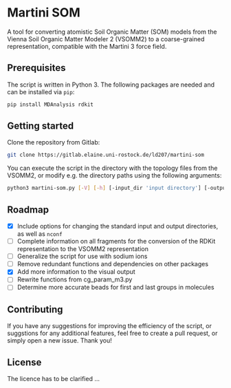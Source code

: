 # Martini SOM

A tool for converting atomistic Soil Organic Matter (SOM) models from the Vienna Soil Organic Matter Modeler 2 (VSOMM2) to a coarse-grained representation, compatible with the Martini 3 force field.

## Prerequisites

The script is written in Python 3. The following packages are needed and can be installed via `pip`:
```bash
pip install MDAnalysis rdkit
```

## Getting started

Clone the repository from Gitlab:
```bash
git clone https://gitlab.elaine.uni-rostock.de/ld207/martini-som
```
You can execute the script in the directory with the topology files from the VSOMM2, or modify e.g. the directory paths
using the following arguments:
```bash
python3 martini-som.py [-V] [-h] [-input_dir 'input directory'] [-output_dir 'output directory'] [-n_confs 'number of conformers']
```

## Roadmap
- [X] Include options for changing the standard input and output directories, as well as `nconf`
- [ ] Complete information on all fragments for the conversion of the RDKit representation to the VSOMM2 representation
- [ ] Generalize the script for use with sodium ions
- [ ] Remove redundant functions and dependencies on other packages
- [X] Add more information to the visual output
- [ ] Rewrite functions from cg_param_m3.py
- [ ] Determine more accurate beads for first and last groups in molecules

## Contributing
If you have any suggestions for improving the efficiency of the script, or suggstions for any additional features, feel free to create a pull request, or simply open a new issue. Thank you!

## License
The licence has to be clarified ...
